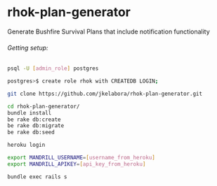 rhok-plan-generator
===================

Generate Bushfire Survival Plans that include notification functionality


###### Getting setup:

```bash
psql -U [admin_role] postgres

postgres>$ create role rhok with CREATEDB LOGIN;

git clone https://github.com/jkelabora/rhok-plan-generator.git

cd rhok-plan-generator/
bundle install
be rake db:create
be rake db:migrate
be rake db:seed

heroku login

export MANDRILL_USERNAME=[username_from_heroku]
export MANDRILL_APIKEY=[api_key_from_heroku]

bundle exec rails s
```